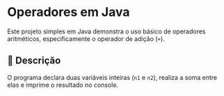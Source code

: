 # Operadores em Java

Este projeto simples em Java demonstra o uso básico de operadores aritméticos, especificamente o operador de adição (`+`).

## 📄 Descrição

O programa declara duas variáveis inteiras (`n1` e `n2`), realiza a soma entre elas e imprime o resultado no console.

